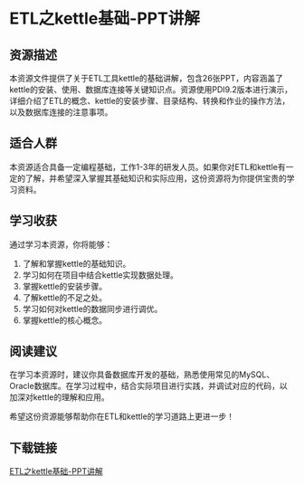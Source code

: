 # ETL之kettle基础-PPT讲解

## 资源描述

本资源文件提供了关于ETL工具kettle的基础讲解，包含26张PPT，内容涵盖了kettle的安装、使用、数据库连接等关键知识点。资源使用PDI9.2版本进行演示，详细介绍了ETL的概念、kettle的安装步骤、目录结构、转换和作业的操作方法，以及数据库连接的注意事项。

## 适合人群

本资源适合具备一定编程基础，工作1-3年的研发人员。如果你对ETL和kettle有一定的了解，并希望深入掌握其基础知识和实际应用，这份资源将为你提供宝贵的学习资料。

## 学习收获

通过学习本资源，你将能够：
1. 了解和掌握kettle的基础知识。
2. 学习如何在项目中结合kettle实现数据处理。
3. 掌握kettle的安装步骤。
4. 了解kettle的不足之处。
5. 学习如何对kettle的数据同步进行调优。
6. 掌握kettle的核心概念。

## 阅读建议

在学习本资源时，建议你具备数据库开发的基础，熟悉使用常见的MySQL、Oracle数据库。在学习过程中，结合实际项目进行实践，并调试对应的代码，以加深对kettle的理解和应用。

希望这份资源能够帮助你在ETL和kettle的学习道路上更进一步！

## 下载链接

[ETL之kettle基础-PPT讲解](https://pan.quark.cn/s/38c820b42de6)